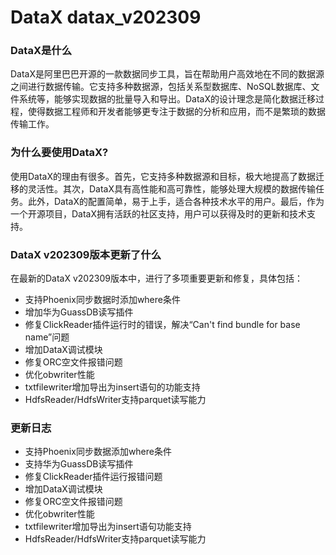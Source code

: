 # DataX datax_v202309
### DataX是什么

DataX是阿里巴巴开源的一款数据同步工具，旨在帮助用户高效地在不同的数据源之间进行数据传输。它支持多种数据源，包括关系型数据库、NoSQL数据库、文件系统等，能够实现数据的批量导入和导出。DataX的设计理念是简化数据迁移过程，使得数据工程师和开发者能够更专注于数据的分析和应用，而不是繁琐的数据传输工作。

### 为什么要使用DataX?

使用DataX的理由有很多。首先，它支持多种数据源和目标，极大地提高了数据迁移的灵活性。其次，DataX具有高性能和高可靠性，能够处理大规模的数据传输任务。此外，DataX的配置简单，易于上手，适合各种技术水平的用户。最后，作为一个开源项目，DataX拥有活跃的社区支持，用户可以获得及时的更新和技术支持。

### DataX v202309版本更新了什么

在最新的DataX v202309版本中，进行了多项重要更新和修复，具体包括：

- 支持Phoenix同步数据时添加where条件
- 增加华为GuassDB读写插件
- 修复ClickReader插件运行时的错误，解决“Can't find bundle for base name”问题
- 增加DataX调试模块
- 修复ORC空文件报错问题
- 优化obwriter性能
- txtfilewriter增加导出为insert语句的功能支持
- HdfsReader/HdfsWriter支持parquet读写能力

### 更新日志

- 支持Phoenix同步数据添加where条件
- 支持华为GuassDB读写插件
- 修复ClickReader插件运行报错问题
- 增加DataX调试模块
- 修复ORC空文件报错问题
- 优化obwriter性能
- txtfilewriter增加导出为insert语句功能支持
- HdfsReader/HdfsWriter支持parquet读写能力